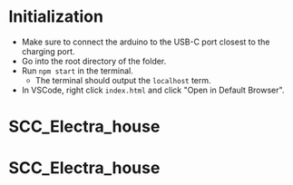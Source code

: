 # Initialization

- Make sure to connect the arduino to the USB-C port closest to the charging port.
- Go into the root directory of the folder.
- Run `npm start` in the terminal.
  - The terminal should output the `localhost` term.
- In VSCode, right click `index.html` and click "Open in Default Browser".
# SCC_Electra_house
# SCC_Electra_house
